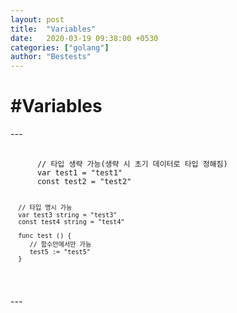 ```yaml
---
layout: post
title:  "Variables"
date:   2020-03-19 09:38:00 +0530
categories: ["golang"]
author: "Bestests"
---
```

<link rel="stylesheet" href="/js/highlight/styles/monokai.css" />
<script src="/js/highlight/highlight.pack.js"></script>
<script>hljs.initHighlightingOnLoad();</script>

<h1>#Variables</h1>
---
<pre>
  <code class="go">
      // 타입 생략 가능(생략 시 초기 데이터로 타입 정해짐)
      var test1 = "test1"
      const test2 = "test2"
      
      // 타입 명시 가능
      var test3 string = "test3"
      const test4 string = "test4"
      
      func test () {
         // 함수안에서만 가능
         test5 := "test5"
      }
  </code>
</pre>
---
